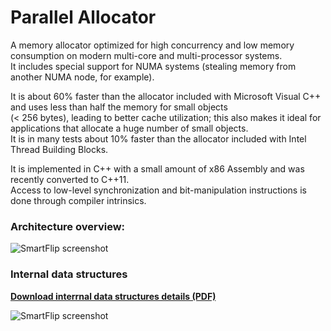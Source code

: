 Parallel Allocator
===================

A memory allocator optimized for high concurrency and low memory consumption on modern multi-core and multi-processor systems.  
It includes special support for NUMA systems (stealing memory from another NUMA node, for example).

It is about 60% faster than the allocator included with Microsoft Visual C++ and uses less than half the memory for small objects  
(< 256 bytes), leading to better cache utilization; this also makes it ideal for applications that allocate a huge number of small objects.  
It is in many tests about 10% faster than the allocator included with Intel Thread Building Blocks.  

It is implemented in C++ with a small amount of x86 Assembly and was recently converted to C++11.  
Access to low-level synchronization and bit-manipulation instructions is done through compiler intrinsics.  

### Architecture overview:  

![SmartFlip screenshot](http://www.gratianlup.com/documents/allocator_summary.png)  

### Internal data structures


**[Download interrnal data structures details (PDF)](http://www.gratianlup.com/documents/allocator.pdf)**  

![SmartFlip screenshot](http://www.gratianlup.com/documents/allocator.png)  
